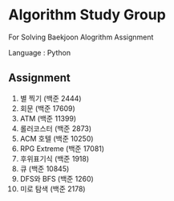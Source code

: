# Algorithm Study Group

For Solving Baekjoon Alogrithm Assignment 

Language : Python

## Assignment
1. 별 찍기 (백준 2444) 
2. 회문 (백준 17609)
3. ATM (백준 11399)
4. 롤러코스터 (백준 2873)
5. ACM 호텔 (백준 10250)
6. RPG Extreme (백준 17081)
7. 후위표기식 (백준 1918)
8. 큐 (백준 10845)
9. DFS와 BFS (백준 1260)
10. 미로 탐색 (백준 2178)

